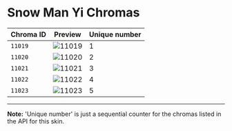 # Snow Man Yi Chromas

| Chroma ID | Preview | Unique number |
|---|---|---|
| `11019` | ![11019](https://raw.communitydragon.org/latest/plugins/rcp-be-lol-game-data/global/default/v1/champion-chroma-images/11/11019.png) | 1 |
| `11020` | ![11020](https://raw.communitydragon.org/latest/plugins/rcp-be-lol-game-data/global/default/v1/champion-chroma-images/11/11020.png) | 2 |
| `11021` | ![11021](https://raw.communitydragon.org/latest/plugins/rcp-be-lol-game-data/global/default/v1/champion-chroma-images/11/11021.png) | 3 |
| `11022` | ![11022](https://raw.communitydragon.org/latest/plugins/rcp-be-lol-game-data/global/default/v1/champion-chroma-images/11/11022.png) | 4 |
| `11023` | ![11023](https://raw.communitydragon.org/latest/plugins/rcp-be-lol-game-data/global/default/v1/champion-chroma-images/11/11023.png) | 5 |

---

**Note:** 'Unique number' is just a sequential counter for the chromas listed in the API for this skin.